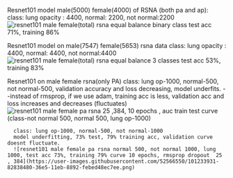 Resnet101 model male(5000) female(4000) of RSNA (both pa and ap): 
      class: lung opacity : 4400, normal: 2200, not normal:2200
      ![resnet101 male female(total) rsna equal balance binary class test acc 71%, training 86%](https://user-images.githubusercontent.com/52566550/100654194-a8222e00-3373-11eb-9507-d866d02258fb.png)
      

Resnet101 model on male(7547) female(5653) rsna data
      class: lung opacity : 4400, normal: 4400, not normal:4400
      ![resnet101 male female(total) rsna equal balance 3 classes test acc 53%, training 83%](https://user-images.githubusercontent.com/52566550/100654220-afe1d280-3373-11eb-8fb2-595dd80bd21a.png)
      
Resnet101 on male female  rsna(only PA) 
       class: lung op-1000, normal-500, not normal-500,  validation accuracy and loss decreasing, model underfits.
      --instead of rmsprop, if we use adam, training acc is less, validation acc and loss increases and decreases (fluctuates)
      ![resnet101 male female pa rsna  25 ,384,  10 epochs ,  auc train test curve (class-not normal 500, normal 500, lung op-1000)](https://user-images.githubusercontent.com/52566550/100654416-f59e9b00-3373-11eb-9eea-0f70447ee94b.png)
      
      
      class: lung op-1000, normal-500, not normal-1000
      model underfitting, 73% test, 79% training acc, validation curve doesnt fluctuate.
      ![resnet101 male female pa rsna normal 500, not normal 1000, lung 1000, test acc 73%, training 79% curve 10 epochs, rmsprop dropout  25 , 384](https://user-images.githubusercontent.com/52566550/101233931-82838480-36e5-11eb-8892-febed48ec7ee.png)

      
